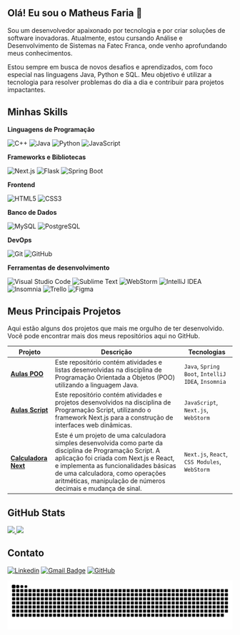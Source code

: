 ## Olá! Eu sou o Matheus Faria 👋

Sou um desenvolvedor apaixonado por tecnologia e por criar soluções de software inovadoras. Atualmente, estou cursando Análise e Desenvolvimento de Sistemas na Fatec Franca, onde venho aprofundando meus conhecimentos.

Estou sempre em busca de novos desafios e aprendizados, com foco especial nas linguagens Java, Python e SQL. Meu objetivo é utilizar a tecnologia para resolver problemas do dia a dia e contribuir para projetos impactantes.

## Minhas Skills

**Linguagens de Programação**

![C++](https://img.shields.io/badge/C%2B%2B-00599C?style=flat&logo=c%2B%2B&logoColor=white)
![Java](https://img.shields.io/badge/Java-ED8B00?style=flat&logo=openjdk&logoColor=white)
![Python](https://img.shields.io/badge/Python-3776AB?style=flat&logo=python&logoColor=white)
![JavaScript](https://img.shields.io/badge/JavaScript-F7DF1E?style=flat&logo=javascript&logoColor=black)

**Frameworks e Bibliotecas**

![Next.js](https://img.shields.io/badge/Next.js-000000?style=flat&logo=nextdotjs&logoColor=white)
![Flask](https://img.shields.io/badge/Flask-000000?style=flat&logo=flask&logoColor=white)
![Spring Boot](https://img.shields.io/badge/Spring%20Boot-6DB33F?style=flat&logo=spring-boot&logoColor=white)

**Frontend**

![HTML5](https://img.shields.io/badge/HTML5-E34F26?style=flat&logo=html5&logoColor=white)
![CSS3](https://img.shields.io/badge/CSS3-1572B6?style=flat&logo=css3&logoColor=white)

**Banco de Dados**

![MySQL](https://img.shields.io/badge/MySQL-4479A1?style=flat&logo=mysql&logoColor=white)
![PostgreSQL](https://img.shields.io/badge/PostgreSQL-4169E1?style=flat&logo=postgresql&logoColor=white)

**DevOps**

![Git](https://img.shields.io/badge/Git-F05032?style=flat&logo=git&logoColor=white)
![GitHub](https://img.shields.io/badge/GitHub-181717?style=flat&logo=github&logoColor=white)

**Ferramentas de desenvolvimento**

![Visual Studio Code](https://img.shields.io/badge/Visual%20Studio%20Code-007ACC?style=flat&logo=visual-studio-code&logoColor=white)
![Sublime Text](https://img.shields.io/badge/Sublime%20Text-FF9800?style=flat&logo=sublime-text&logoColor=white)
![WebStorm](https://img.shields.io/badge/WebStorm-000000?style=flat&logo=webstorm&logoColor=white)
![IntelliJ IDEA](https://img.shields.io/badge/IntelliJ%20IDEA-000000?style=flat&logo=intellij-idea&logoColor=white)
![Insomnia](https://img.shields.io/badge/Insomnia-4000BF?style=flat&logo=insomnia&logoColor=white)
![Trello](https://img.shields.io/badge/Trello-0079BF?style=flat&logo=trello&logoColor=white)
![Figma](https://img.shields.io/badge/Figma-F24E1E?style=flat&logo=figma&logoColor=white)

## Meus Principais Projetos

Aqui estão alguns dos projetos que mais me orgulho de ter desenvolvido. Você pode encontrar mais dos meus repositórios aqui no GitHub.

| Projeto | Descrição | Tecnologias |
|---|---|---|
| **[Aulas POO](https://github.com/omatheusfaria/ads-poo)** | Este repositório contém atividades e listas desenvolvidas na disciplina de Programação Orientada a Objetos (POO) utilizando a linguagem Java. | `Java`, `Spring Boot`, `IntelliJ IDEA`, `Insomnia` |
| **[Aulas Script](https://github.com/omatheusfaria/ads-script)** | Este repositório contém atividades e projetos desenvolvidos na disciplina de Programação Script, utilizando o framework Next.js para a construção de interfaces web dinâmicas. | `JavaScript`, `Next.js`, `WebStorm` |
| **[Calculadora Next](https://github.com/omatheusfaria/calculadora_next)** | Este é um projeto de uma calculadora simples desenvolvida como parte da disciplina de Programação Script. A aplicação foi criada com Next.js e React, e implementa as funcionalidades básicas de uma calculadora, como operações aritméticas, manipulação de números decimais e mudança de sinal. | `Next.js`, `React`, `CSS Modules`, `WebStorm` |

## GitHub Stats

<a href="https://github.com/omatheusfaria" title="Perfil do Matheus Faria">
  <img height="170em" src="https://github-readme-stats.vercel.app/api?username=omatheusfaria&theme=tokyonight&show_icons=true" />
  <img height="170em" src="https://github-readme-stats.vercel.app/api/top-langs/?username=omatheusfaria&theme=tokyonight&show_icons=true" />
</a>

## Contato

[![Linkedin](https://img.shields.io/badge/-Linkedin-blue?style=flat-square&logo=Linkedin&logoColor=white&link=https://www.linkedin.com/in/matheusfaria-dev/)](https://www.linkedin.com/in/matheusfaria-dev/)
[![Gmail Badge](https://img.shields.io/badge/-Gmail-006bed?style=flat-square&logo=Gmail&logoColor=white&link=mailto:matheus@email.com)](mailto:lampersmatheusdk@gmail.com)
[![GitHub](https://img.shields.io/github/followers/omatheusfaria?label=follow&style=social)](https://github.com/omatheusfaria)
<br>

![Snake animation](https://raw.githubusercontent.com/Platane/snk/output/github-contribution-grid-snake.svg)
